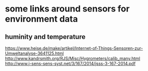 some links around sensors for environment data
===============================================


huminity and temperature
------------------------

https://www.heise.de/make/artikel/Internet-of-Things-Sensoren-zur-Umweltanalyse-3641125.html
http://www.kandrsmith.org/RJS/Misc/Hygrometers/calib_many.html
http://www.j-sens-sens-syst.net/3/167/2014/jsss-3-167-2014.pdf
